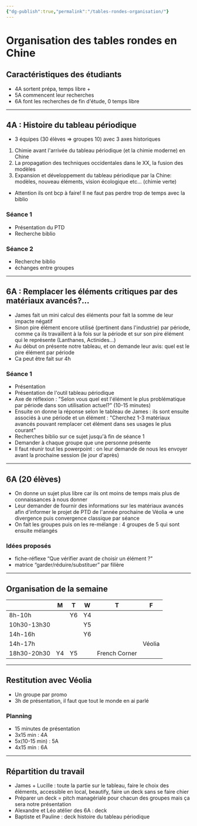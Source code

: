 ```yaml
---
{"dg-publish":true,"permalink":"/tables-rondes-organisation/"}
---
```


# Organisation des tables rondes en Chine
## Caractéristiques des étudiants
- 4A sortent prépa, temps libre +
- 5A commencent leur recherches
- 6A font les recherches de fin d'étude, 0 temps libre

---

## 4A : Histoire du tableau périodique
- 3 équipes (30 élèves => groupes 10) avec 3 axes historiques
1) Chimie avant l'arrivée du tableau périodique (et la chimie moderne) en Chine
2) La propagation des techniques occidentales dans le XX, la fusion des modèles
3) Expansion et développement du tableau périodique par la Chine: modèles, nouveau éléments, vision écologique etc... (chimie verte)

- Attention ils ont bcp à faire! Il ne faut pas perdre trop de temps avec la biblio
### Séance 1
- Présentation du PTD
- Recherche biblio
### Séance 2
- Recherche biblio
- échanges entre groupes

---
## 6A : Remplacer les éléments critiques par des matériaux avancés?...
- James fait un mini calcul des éléments pour fait la somme de leur impacte négatif
- Sinon pire élément encore utilisé (pertinent dans l'industrie) par période, comme ça ils travaillent à la fois sur la période et sur son pire élément qui le représente (Lanthanes, Actinides...)
- Au début on présente notre tableau, et on demande leur avis: quel est le pire élément par période
- Ca peut être fait sur 4h
### Séance 1
- Présentation
- Présentation de l'outil tableau périodique
- Axe de réflexion : "Selon vous quel est l'élément le plus problématique par période dans son utilisation actuel?" (10-15 minutes)
- Ensuite on donne la réponse selon le tableau de James : ils sont ensuite associés à une période et un élément : "Cherchez 1-3 matériaux avancés pouvant remplacer cet élément dans ses usages le plus courant"
- Recherches biblio sur ce sujet jusqu'à fin de séance 1
- Demander à chaque groupe que une personne présente
- Il faut réunir tout les powerpoint : on leur demande de nous les envoyer avant la prochaine session (le jour d'après)

---
## 6A (20 élèves)
- On donne un sujet plus libre car ils ont moins de temps mais plus de connaissances à nous donner
- Leur demander de fournir des informations sur les matériaux avancés afin d'informer le projet de PTD de l'année prochaine de Véolia => une divergence puis convergence classique par séance
- On fait les groupes puis on les re-mélange : 4 groupes de 5 qui sont ensuite mélangés
### Idées proposés
- fiche-réflexe “Que vérifier avant de choisir un élément ?"
- matrice “garder/réduire/substituer” par filière

---
## Organisation de la semaine

|             | M   | T   | W   | T             | F      |
| ----------- | --- | --- | --- | ------------- | ------ |
| 8h-10h      |     | Y6  | Y4  |               |        |
| 10h30-13h30 |     |     | Y5  |               |        |
| 14h-16h     |     |     | Y6  |               |        |
| 14h-17h     |     |     |     |               | Véolia |
| 18h30-20h30 | Y4  | Y5  |     | French Corner |        |

---
## Restitution avec Véolia
- Un groupe par promo
- 3h de présentation, il faut que tout le monde en ai parlé
### Planning
- 15 minutes de présentation
- 3x15 min : 4A
- 5x(10-15 min) : 5A
- 4x15 min : 6A

---

## Répartition du travail
- James + Lucille : toute la partie sur le tableau, faire le choix des éléments, accessible en local, beautify, faire un deck sans se faire chier
- Préparer un deck = pitch managériale pour chacun des groupes mais ça sera notre présentation
- Alexandre et Léo atélier des 6A : deck
- Baptiste et Pauline : deck histoire du tableau périodique
